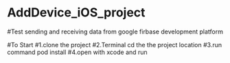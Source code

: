 # AddDevice_iOS_project

#Test sending and receiving data from google firbase development platform

#To Start
#1.clone the project
#2.Terminal cd the the project location
#3.run command pod install
#4.open with xcode and run
